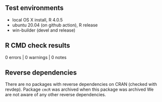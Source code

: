 ## Test environments
* local OS X install, R 4.0.5
* ubuntu 20.04 (on github action), R release
* win-builder (devel and release)

## R CMD check results

0 errors | 0 warnings | 0 notes 


## Reverse dependencies

There are no packages with reverse dependencies on CRAN (checked with revdep).
Package `cmcR` was archived when this package was archived 
We are not aware of any other reverse dependencies. 

